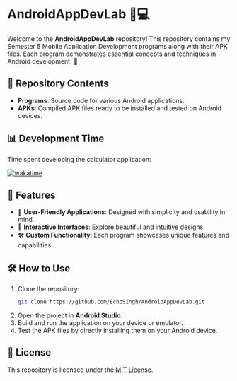 # AndroidAppDevLab 📱💻

Welcome to the **AndroidAppDevLab** repository! This repository contains my Semester 5 Mobile Application Development programs along with their APK files. Each program demonstrates essential concepts and techniques in Android development. 🚀

## 📂 Repository Contents

- **Programs**: Source code for various Android applications.
- **APKs**: Compiled APK files ready to be installed and tested on Android devices.

## 📊 Development Time

Time spent developing the calculator application: 

[![wakatime](https://wakatime.com/badge/user/1b048abc-0515-432a-8342-f8fb218bb013/project/659d2fca-6f7f-4016-9e70-ae4916864340.svg)](https://wakatime.com/badge/user/1b048abc-0515-432a-8342-f8fb218bb013/project/659d2fca-6f7f-4016-9e70-ae4916864340)

## 🚀 Features

- 📱 **User-Friendly Applications**: Designed with simplicity and usability in mind.
- 🎨 **Interactive Interfaces**: Explore beautiful and intuitive designs.
- 🛠️ **Custom Functionality**: Each program showcases unique features and capabilities.

## 🛠️ How to Use

1. Clone the repository:
   ```bash
   git clone https://github.com/EchoSingh/AndroidAppDevLab.git
   ```
2. Open the project in **Android Studio**.
3. Build and run the application on your device or emulator.
4. Test the APK files by directly installing them on your Android device.

## 📄 License

This repository is licensed under the [MIT License](LICENSE).
